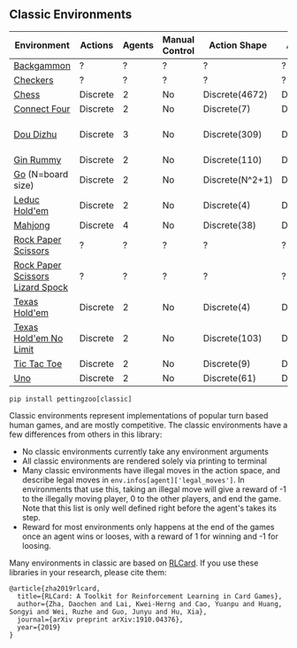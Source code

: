 ## Classic Environments

| Environment                      | Actions  | Agents | Manual Control | Action Shape    | Action Values   | Observation Shape | Observation Values | Num States    |
|----------------------------------|----------|--------|----------------|-----------------|-----------------|-------------------|--------------------|---------------|
| [Backgammon](classic/backgammon.md)                       | ?        | ?      | ?              | ?               | ?               | ?                 | ?                  | ?             |
| [Checkers](classic/checkers.md)                         | ?        | ?      | ?              | ?               | ?               | ?                 | ?                  | ?             |
| [Chess](classic/chess.md)                            | Discrete | 2      | No             | Discrete(4672)  | Discrete(4672)  | (8,8,20)          | [0, 1]             | ?             |
| [Connect Four](classic/connect_four.md)                     | Discrete | 2      | No             | Discrete(7)     | Discrete(7)     | (6, 7, 2)         | [0, 1]             | ?             |
| [Dou Dizhu](classic/dou_dizhu.md)                        | Discrete | 3      | No             | Discrete(309)   | Discrete(309)   | (6, 5, 15)        | [0, 1]             | 10^53 - 10^83 |
| [Gin Rummy](classic/gin_rummy.md)                        | Discrete | 2      | No             | Discrete(110)   | Discrete(110)   | (5, 52)           | [0, 1]             | 10^52         |
| [Go](classic/go.md) (N=board size)                | Discrete | 2      | No             | Discrete(N^2+1) | Discrete(N^2+1) | (N, N, 3)         | [0, 1]             | 3^(N^2)       |
| [Leduc Hold'em](classic/leduc_holdem.md)                    | Discrete | 2      | No             | Discrete(4)     | Discrete(4)     | (36,)             | [0, 1]             | 10^2          |
| [Mahjong](classic/mahjong.md)                          | Discrete | 4      | No             | Discrete(38)    | Discrete(38)    | (6, 34, 4)        | [0, 1]             | 10^121        |
| [Rock Paper Scissors](classic/rps.md)              | ?        | ?      | ?              | ?               | ?               | ?                 | ?                  | ?             |
| [Rock Paper Scissors Lizard Spock](classic/rpsls.md) | ?        | ?      | ?              | ?               | ?               | ?                 | ?                  | ?             |
| [Texas Hold'em](classic/texas_holdem.md)                    | Discrete | 2      | No             | Discrete(4)     | Discrete(4)     | (72,)             | [0, 1]             | 10^14         |
| [Texas Hold'em No Limit](classic/texas_holdem_no_limit.md)           | Discrete | 2      | No             | Discrete(103)   | Discrete(103)   | (54,)             | [0, 100]           | 10^162        |
| [Tic Tac Toe](classic/tictactoe.md)                      | Discrete | 2      | No             | Discrete(9)     | Discrete(9)     | (3, 3, 2)         | [0, 1]             | ?             |
| [Uno](classic/uno.md)                              | Discrete | 2      | No             | Discrete(61)    | Discrete(61)    | (7, 4, 15)        | [0, 1]             | 10^163        |

`pip install pettingzoo[classic]`

Classic environments represent implementations of popular turn based human games, and are mostly competitive. The classic environments have a few differences from others in this library:

* No classic environments currently take any environment arguments
* All classic environments are rendered solely via printing to terminal
* Many classic environments have illegal moves in the action space, and describe legal moves in  `env.infos[agent]['legal_moves']`. In environments that use this, taking an illegal move will give a reward of -1 to the illegally moving player, 0 to the other players, and end the game. Note that this list is only well defined right before the agent's takes its step.
* Reward for most environments only happens at the end of the games once an agent wins or looses, with a reward of 1 for winning and -1 for loosing.

Many environments in classic are based on [RLCard](https://github.com/datamllab/rlcard). If you use these libraries in your research, please cite them:

```
@article{zha2019rlcard,
  title={RLCard: A Toolkit for Reinforcement Learning in Card Games},
  author={Zha, Daochen and Lai, Kwei-Herng and Cao, Yuanpu and Huang, Songyi and Wei, Ruzhe and Guo, Junyu and Hu, Xia},
  journal={arXiv preprint arXiv:1910.04376},
  year={2019}
}
```
